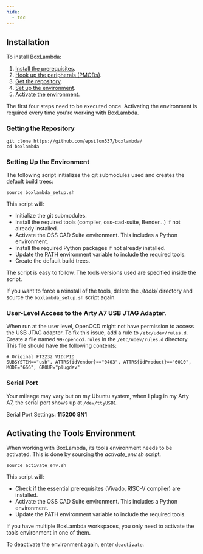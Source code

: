 ```yaml
---
hide:
  - toc
---
```


## Installation

To install BoxLambda:

1. [Install the prerequisites](prerequisites.md).
2. [Hook up the peripherals (PMODs)](pmods.md).
3. [Get the repository](#getting-the-repository).
4. [Set up the environment](#setting-up-the-environment).
5. [Activate the environment](#activating-the-tools-environment).

The first four steps need to be executed once. Activating the environment is required every time you're working with BoxLambda.

### Getting the Repository

```
git clone https://github.com/epsilon537/boxlambda/
cd boxlambda
```

### Setting Up the Environment

The following script initializes the git submodules used and creates the default build trees:

```
source boxlambda_setup.sh
```

This script will:

- Initialize the git submodules.
- Install the required tools (compiler, oss-cad-suite, Bender...) if not already installed.
- Activate the OSS CAD Suite environment. This includes a Python environment.
- Install the required Python packages if not already installed.
- Update the PATH environment variable to include the required tools.
- Create the default build trees.

The script is easy to follow. The tools versions used are specified inside the script.

If you want to force a reinstall of the tools, delete the *./tools/* directory and source the `boxlambda_setup.sh` script again.

### User-Level Access to the Arty A7 USB JTAG Adapter.

When run at the user level, OpenOCD might not have permission to access the USB JTAG adapter. To fix this issue, add a rule to `/etc/udev/rules.d`.
Create a file named `99-openocd.rules` in the `/etc/udev/rules.d` directory. This file should have the following contents:

```
# Original FT2232 VID:PID
SUBSYSTEM=="usb", ATTRS{idVendor}=="0403", ATTRS{idProduct}=="6010", MODE="666", GROUP="plugdev"

```

### Serial Port
Your mileage may vary but on my Ubuntu system, when I plug in my Arty A7, the serial port shows up at `/dev/ttyUSB1`.

Serial Port Settings: **115200 8N1**

## Activating the Tools Environment

When working with BoxLambda, its tools environment needs to be activated. This is done by sourcing the *activate_env.sh* script.

```
source activate_env.sh
```

This script will:

- Check if the essential prerequisites (Vivado, RISC-V compiler) are installed.
- Activate the OSS CAD Suite environment. This includes a Python environment.
- Update the PATH environment variable to include the required tools.

If you have multiple BoxLambda workspaces, you only need to activate the tools environment in one of them.

To deactivate the environment again, enter `deactivate`.

